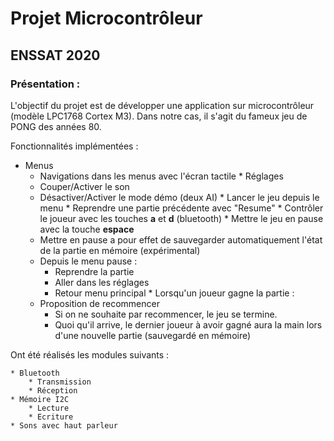 # Projet Microcontrôleur
## ENSSAT 2020

### Présentation : 

L'objectif du projet est de développer une application sur microcontrôleur (modèle LPC1768 Cortex M3). 
Dans notre cas, il s'agit du fameux jeu de PONG des années 80. 

Fonctionnalités implémentées : 
   
   * Menus 
        * Navigations dans les menus avec l'écran tactile
    * Réglages 
        * Couper/Activer le son 
        * Désactiver/Activer le mode démo (deux AI)
    * Lancer le jeu depuis le menu
    * Reprendre une partie précédente avec "Resume"
    * Contrôler le joueur avec les touches **a** et **d** (bluetooth)
    * Mettre le jeu en pause avec la touche **espace**
       * Mettre en pause a pour effet de sauvegarder automatiquement l'état de la partie en mémoire (expérimental)
       * Depuis le menu pause : 
            * Reprendre la partie
            * Aller dans les réglages
            * Retour menu principal 
    * Lorsqu'un joueur gagne la partie  :
        * Proposition de recommencer
            * Si on ne souhaite par recommencer, le jeu se termine. 
            * Quoi qu'il arrive, le dernier joueur à avoir gagné aura la main lors d'une nouvelle partie (sauvegardé en mémoire)
            
Ont été réalisés les modules suivants : 

    * Bluetooth
        * Transmission 
        * Réception
    * Mémoire I2C
        * Lecture
        * Ecriture
    * Sons avec haut parleur


